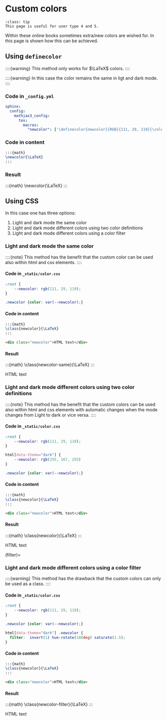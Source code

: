 # Custom colors

```{admonition} User types
:class: tip
This page is useful for user type 4 and 5.
```

Within these online books sometimes extra/new colors are wished for. In this page is shown how this can be achieved.

## Using `definecolor`

::::{warning}
This method only works for $\LaTeX$  colors.
::::

::::{warning}
In this case the color remains the same in ligt and dark mode.
::::

### Code in `_config.yml`

```yaml
sphinx:
  config:
    mathjax3_config:
      tex:
        macros:
          "newcolor": ['\definecolor{newcolor}{RGB}{111, 29, 119}{\color{newcolor}#1}',1]
```

### Code in content

```latex
:::{math}
\newcolor{\LaTeX}
:::
```

### Result

:::{math}
\newcolor{\LaTeX}
:::

## Using CSS

In this case one has three options:

1. Light and dark mode the same color
1. Light and dark mode different colors using two color definitions
1. Light and dark mode different colors using a color filter

### Light and dark mode the same color

::::{note}
This method has the benefit that the custom color can be used also within html and css elements.
::::

#### Code in `_static/color.css` 

```css
:root {
    --newcolor: rgb(111, 29, 119);
}

.newcolor {color: var(--newcolor);}
```

#### Code in content

```latex
:::{math}
\class{newcolor}{\LaTeX}
:::
```

```html
<div class="newcolor">HTML text</div>
```

#### Result

:::{math}
\class{newcolor-same}{\LaTeX}
:::

<div class="newcolor-same">HTML text</div>

### Light and dark mode different colors using two color definitions

::::{note}
This method has the benefit that the custom colors can be used also within html and css elements with automatic changes when the mode changes from Light to dark or vice versa. 
::::


#### Code in `_static/color.css` 

```css
:root {
    --newcolor: rgb(111, 29, 119);
}

html[data-theme="dark"] {
    --newcolor: rgb(255, 167, 255)
}

.newcolor {color: var(--newcolor);}
```

#### Code in content

```latex
:::{math}
\class{newcolor}{\LaTeX}
:::
```

```html
<div class="newcolor">HTML text</div>
```

#### Result

:::{math}
\class{newcolor}{\LaTeX}
:::

<div class="newcolor">HTML text</div>

(filter)=
### Light and dark mode different colors using a color filter

::::{warning}
This method has the drawback that the custom colors can only be used as a class.
::::

#### Code in `_static/color.css` 

```css
:root {
    --newcolor: rgb(111, 29, 119);
}

.newcolor {color: var(--newcolor);}

html[data-theme="dark"] .newcolor {
  filter:  invert(1) hue-rotate(180deg) saturate(1.5);
}

```

#### Code in content

```latex
:::{math}
\class{newcolor}{\LaTeX}
:::
```

```html
<div class="newcolor">HTML text</div>
```

#### Result

:::{math}
\class{newcolor-filter}{\LaTeX}
:::

<div class="newcolor-filter">HTML text</div>
